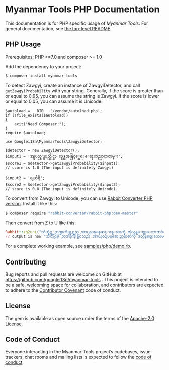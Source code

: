 # Myanmar Tools PHP Documentation

This documentation is for PHP specific usage of *Myanmar Tools*. For general documentation, see [the top-level README](../../README.md).

## PHP Usage

Prerequisites: PHP >=7.0 and composer >= 1.0

Add the dependency to your project:

```bash
$ composer install myanmar-tools
```

To detect Zawgyi, create an instance of ZawgyiDetector, and call `getZawgyiProbability` with your string. Generally, if the score is greater than or equal to 0.95, you can assume the string is Zawgyi. If the score is lower or equal to 0.05, you can assume it is Unicode.

```
$autoload = __DIR__.'/vendor/autoload.php';
if (!file_exists($autoload))
{
	exit("Need Composer!");
}
require $autoload;

use Googlei18n\MyanmarTools\ZawgyiDetector;

$detector = new ZawgyiDetector();
$input1 = 'အျပည္ျပည္ဆိုင္ရာ လူ႔အခြင့္အေရး ေၾကညာစာတမ္း';
$score1 = $detector->getZawgyiProbability($input1);
// score is 1.0 (The input is definitely Zawgyi)

$input2 = 'ချယ်ရီ';
$score2 = $detector->getZawgyiProbability($input2);
// score is 0.0 (The input is definitely Unicode).
```

To convert from Zawgyi to Unicode, you can use [Rabbit Converter PHP version](https://github.com/Rabbit-Converter/Rabbit-PHP).  Install it like this:

```bash
$ composer require "rabbit-converter/rabbit-php:dev-master"
```

Then convert from Z to U like this:

```ruby
Rabbit::zg2uni("သီဟိုဠ္မွ ဉာဏ္ႀကီးရွင္သည္ အာယုဝဍ္ဎနေဆးၫႊန္းစာကို ဇလြန္ေဈးေဘးဗာဒံပင္ထက္ အဓိ႒ာန္လ်က္ ဂဃနဏဖတ္ခဲ့သည္။");
// output is now "သီဟိုဠ်မှ ဉာဏ်ကြီးရှင်သည် အာယုဝဍ်ဎနဆေးညွှန်းစာကို ဇလွန်ဈေးဘေးဗာဒံပင်ထက် အဓိဋ္ဌာန်လျက် ဂဃနဏဖတ်ခဲ့သည်။"
```

For a complete working example, see [samples/php/demo.rb](../../samples/php/demo.php).

## Contributing

Bug reports and pull requests are welcome on GitHub at https://github.com/googlei18n/myanmar-tools . This project is intended to be a safe, welcoming space for collaboration, and contributors are expected to adhere to the [Contributor Covenant](http://contributor-covenant.org) code of conduct.

## License

The gem is available as open source under the terms of the [Apache-2.0 License](http://www.apache.org/licenses/LICENSE-2.0).

## Code of Conduct

Everyone interacting in the Myanmar-Tools project’s codebases, issue trackers, chat rooms and mailing lists is expected to follow the [code of conduct](https://github.com/[USERNAME]/zawgyidetector/blob/master/CODE_OF_CONDUCT.md).